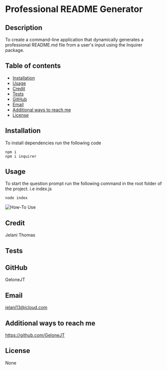 # Professional README Generator

## Description

To create a command-line application that dynamically generates a professional README.md file from a user's input using the Inquirer package.

## Table of contents

- [Installation](#installation)
- [Usage](#usage)
- [Credit](#credit)
- [Tests](#tests)
- [GitHub](#github)
- [Email](#email)
- [Additional ways to reach me](#reachME)
- [License](#license)

## Installation

To install dependencies run the following code
```
npm i 
npm i inquirer
```

## Usage

To start the question prompt run the following command in the root folder of the project. i.e index.js
```
node index
```

![How-To Use](Assets/images/ProfessionalREADMEGenHow-ToVideo.gif)

## Credit

Jelani Thomas

## Tests

## GitHub

GeloneJT

## Email

jelani13@icloud.com

## Additional ways to reach me

https://github.com/GeloneJT

## License

None
